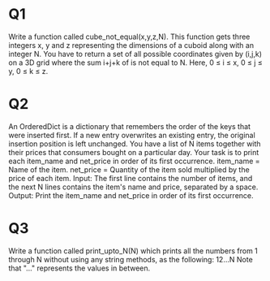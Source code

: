 # Q1
Write a function called cube_not_equal(x,y,z,N). This function gets three integers x, y and z
representing the dimensions of a cuboid along with an integer N. You have to return a set of all
possible coordinates given by (i,j,k) on a 3D grid where the sum i+j+k of is not equal to N. Here,
0 ≤ i ≤ x, 0 ≤ j ≤ y, 0 ≤ k ≤ z.
# Q2
An OrderedDict is a dictionary that remembers the order of the keys that were inserted first. If a
new entry overwrites an existing entry, the original insertion position is left unchanged.
You have a list of N items together with their prices that consumers bought on a particular day.
Your task is to print each item_name and net_price in order of its first occurrence.
item_name = Name of the item.
net_price = Quantity of the item sold multiplied by the price of each item.
Input: The first line contains the number of items, and the next N lines contains the item's name
and price, separated by a space.
Output: Print the item_name and net_price in order of its first occurrence.
# Q3
Write a function called print_upto_N(N) which prints all the numbers from 1 through N without
using any string methods, as the following:
12…N
Note that "…" represents the values in between.
